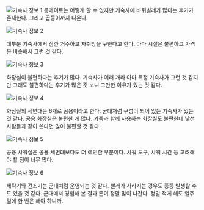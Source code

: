 ![기숙사 정보 1](https://blogfiles.pstatic.net/MjAyMjA1MjRfMjQ5/MDAxNjUzMzc2NjQwMTUx.A8V4L6yghmQ0hfV9HCvSyrRQh8tivPdIQUsNhBXS_Rcg.CJJmOY94lSxHRdIy8EBwNcTEXtCD-hIJ6zmeBYUM_6cg.PNG.seongchan_/1.PNG?type=w2)
룸메이트는 어떻게 할 수 없지만 기숙사에 바퀴벌레가 많다는 후기가 존재한다. 그리고 곱등이까지 나온다.

![기숙사 정보 2](https://blogfiles.pstatic.net/MjAyMjA1MjRfMjY2/MDAxNjUzMzc2NjQwMzcz.f3sDydIKLLFH22zrzQzaSeipswttFaTZHlLjMV18N3Mg.xUOoMc4uN3mrxKMwFlGubHOvoTbyMWsCRajJBBkFJ60g.PNG.seongchan_/2.PNG?type=w2)

대부분 기숙사에서 잠깐 거주하고 자취방을 구한다고 한다. 아마 시설은 불편하고 가격은 비슷해서 그런 것 같다.

![기숙사 정보 3](https://blogfiles.pstatic.net/MjAyMjA1MjRfMjEw/MDAxNjUzMzc2NjQwODcw.eKHkFatKefwD3I1rX_7vrr-lRYbwBX9olgk78lBXs3Eg._AKItM1sZKfPyaIpVinwO0s3PUt9rws47fSPI_5YUIYg.PNG.seongchan_/3.PNG?type=w2)

화장실이 불편하다는 후기가 많다. 기숙사가 여러 개라 아마 특정 기숙사가 그런 것 같지만 그래도 불편하다는 후기가 많은 것 보니 그만한 이유가 있는 것 같다.

![기숙사 정보 4](https://blogfiles.pstatic.net/MjAyMjA1MjRfMSAg/MDAxNjUzMzc2NjQxNzE2.11v6yboOf4CYRhes_y6OdoCDyZOUKgjFV3J90CT871Eg.catvpyQCrtuLkzi3Aov5nbl9ScQkGULoty-OasEP_SAg.PNG.seongchan_/4.PNG)

화장실의 세면대는 6개로 공용이라고 한다. 군대처럼 구성이 되어 있는 기숙사가 있는 것 같다. 공용 화장실은 불편한 게 많다. 가족과 함께 사용하는 화장실도 불편한데 낯선 사람들과 같이 쓴다면 많이 불편할 것 같다.

![기숙사 정보 5](https://blogfiles.pstatic.net/MjAyMjA1MjRfNTIg/MDAxNjUzMzc2NjQxOTYx.bNuq8Eapy_LbQQqyvTjKyx6nYNDsIKvLxBauudElT48g.z-bXQvumSUwwigHZ28KnoUTkhQZjjya1_ffhraBXdbwg.PNG.seongchan_/5.PNG?type=w2)

공용 샤워실은 공용 세면대보다도 더 예민한 부분이다. 샤워 도구, 샤워 시간 등 고려해야 할 점이 너무 많다.

![기숙사 정보 6](https://blogfiles.pstatic.net/MjAyMjA1MjRfMjUx/MDAxNjUzMzc2NjQyMTUx.wN1CuID0UuXzeRmaYMdePPFe4p4CRPazpB8NNmqoBXwg.2QYL-BBl7v65GlVRWcEshh4jxGdQLIy0F6ZXR5uFUTsg.PNG.seongchan_/6.PNG?type=w2)


세탁기와 건조기는 군대처럼 운영되는 것 같다. 빨래가 사라지는 경우도 종종 발생할 수도 있을 것 같다. 군대에서 경험해 본 결과 돈이 정말 많이 나간다. 정말 적게 해도 일주일에 한 번은 해야 하니까.
